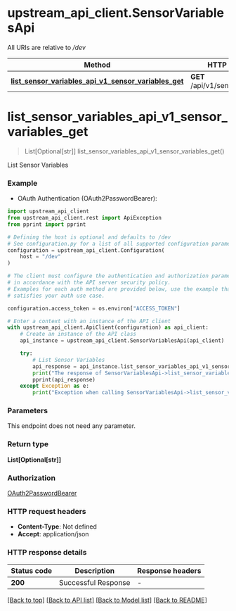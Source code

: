 # upstream_api_client.SensorVariablesApi

All URIs are relative to */dev*

Method | HTTP request | Description
------------- | ------------- | -------------
[**list_sensor_variables_api_v1_sensor_variables_get**](SensorVariablesApi.md#list_sensor_variables_api_v1_sensor_variables_get) | **GET** /api/v1/sensor_variables | List Sensor Variables


# **list_sensor_variables_api_v1_sensor_variables_get**
> List[Optional[str]] list_sensor_variables_api_v1_sensor_variables_get()

List Sensor Variables

### Example

* OAuth Authentication (OAuth2PasswordBearer):

```python
import upstream_api_client
from upstream_api_client.rest import ApiException
from pprint import pprint

# Defining the host is optional and defaults to /dev
# See configuration.py for a list of all supported configuration parameters.
configuration = upstream_api_client.Configuration(
    host = "/dev"
)

# The client must configure the authentication and authorization parameters
# in accordance with the API server security policy.
# Examples for each auth method are provided below, use the example that
# satisfies your auth use case.

configuration.access_token = os.environ["ACCESS_TOKEN"]

# Enter a context with an instance of the API client
with upstream_api_client.ApiClient(configuration) as api_client:
    # Create an instance of the API class
    api_instance = upstream_api_client.SensorVariablesApi(api_client)

    try:
        # List Sensor Variables
        api_response = api_instance.list_sensor_variables_api_v1_sensor_variables_get()
        print("The response of SensorVariablesApi->list_sensor_variables_api_v1_sensor_variables_get:\n")
        pprint(api_response)
    except Exception as e:
        print("Exception when calling SensorVariablesApi->list_sensor_variables_api_v1_sensor_variables_get: %s\n" % e)
```



### Parameters

This endpoint does not need any parameter.

### Return type

**List[Optional[str]]**

### Authorization

[OAuth2PasswordBearer](../README.md#OAuth2PasswordBearer)

### HTTP request headers

 - **Content-Type**: Not defined
 - **Accept**: application/json

### HTTP response details

| Status code | Description | Response headers |
|-------------|-------------|------------------|
**200** | Successful Response |  -  |

[[Back to top]](#) [[Back to API list]](../README.md#documentation-for-api-endpoints) [[Back to Model list]](../README.md#documentation-for-models) [[Back to README]](../README.md)

